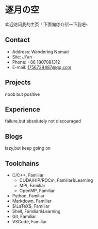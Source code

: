 # 逐月の空

欢迎访问我的主页！下面向你介绍一下我吧~

<!-- .slide -->

## Contact

- Address: Wandering Nomad
- Site: Ji'an
- Phone: +86 1807081312
- E-mail: 1756734487@qq.com
  
<!-- .slide vertical=true -->
<!-- .slide -->
## Projects

noob but positive

<!-- .slide vertical=true -->
<!-- .slide -->
## Experience

failure,but absolutely not discouraged

<!-- .slide vertical=true -->
<!-- .slide -->
## Blogs

lazy,but keep going on 

<!-- .slide vertical=true -->
<!-- .slide -->
## Toolchains

- C/C++, Familiar
  - CUDA/HIP/ROCm, Familiar&Learning
  - MPI, Familiar
  - OpenMP, Familiar
- Python, Familiar
- Markdown, Familiar
- $\LaTeX$, Familiar
- Shell, Familiar&Learning
- Git, Familiar
- VSCode, Familiar
